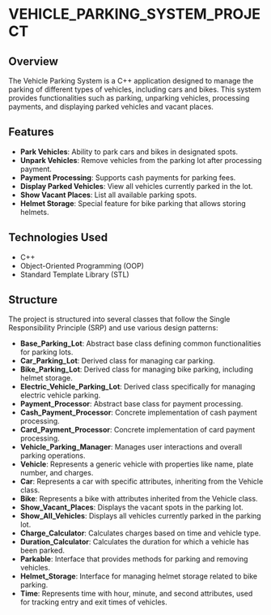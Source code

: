 # VEHICLE_PARKING_SYSTEM_PROJECT
## Overview
The Vehicle Parking System is a C++ application designed to manage the parking of different types of vehicles, including cars and bikes. This system provides functionalities such as parking, unparking vehicles, processing payments, and displaying parked vehicles and vacant places.

## Features
- **Park Vehicles**: Ability to park cars and bikes in designated spots.
- **Unpark Vehicles**: Remove vehicles from the parking lot after processing payment.
- **Payment Processing**: Supports cash payments for parking fees.
- **Display Parked Vehicles**: View all vehicles currently parked in the lot.
- **Show Vacant Places**: List all available parking spots.
- **Helmet Storage**: Special feature for bike parking that allows storing helmets.

## Technologies Used
- C++
- Object-Oriented Programming (OOP)
- Standard Template Library (STL)
## Structure
The project is structured into several classes that follow the Single Responsibility Principle (SRP) and use various design patterns:

- **Base_Parking_Lot**: Abstract base class defining common functionalities for parking lots.
- **Car_Parking_Lot**: Derived class for managing car parking.
- **Bike_Parking_Lot**: Derived class for managing bike parking, including helmet storage.
- **Electric_Vehicle_Parking_Lot**: Derived class specifically for managing electric vehicle parking.
- **Payment_Processor**: Abstract base class for payment processing.
- **Cash_Payment_Processor**: Concrete implementation of cash payment processing.
- **Card_Payment_Processor**: Concrete implementation of card payment processing.
- **Vehicle_Parking_Manager**: Manages user interactions and overall parking operations.
- **Vehicle**: Represents a generic vehicle with properties like name, plate number, and charges.
- **Car**: Represents a car with specific attributes, inheriting from the Vehicle class.
- **Bike**: Represents a bike with attributes inherited from the Vehicle class.
- **Show_Vacant_Places**: Displays the vacant spots in the parking lot.
- **Show_All_Vehicles**: Displays all vehicles currently parked in the parking lot.
- **Charge_Calculator**: Calculates charges based on time and vehicle type.
- **Duration_Calculator**: Calculates the duration for which a vehicle has been parked.
- **Parkable**: Interface that provides methods for parking and removing vehicles.
- **Helmet_Storage**: Interface for managing helmet storage related to bike parking.
- **Time**: Represents time with hour, minute, and second attributes, used for tracking entry and exit times of vehicles.
